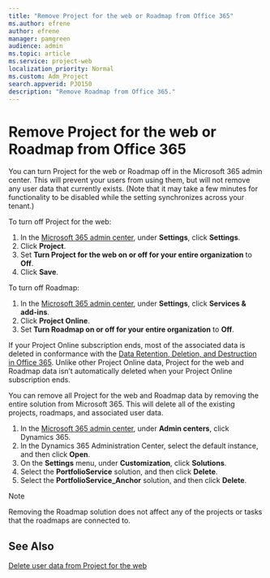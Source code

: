 ```yaml
---
title: "Remove Project for the web or Roadmap from Office 365"
ms.author: efrene
author: efrene
manager: pamgreen
audience: admin
ms.topic: article
ms.service: project-web
localization_priority: Normal
ms.custom: Adm_Project
search.appverid: PJO150
description: "Remove Roadmap from Office 365."
---
```


# Remove Project for the web or Roadmap from Office 365

You can turn Project for the web or Roadmap off in the Microsoft 365 admin center. This will prevent your users from using them, but will not remove any user data that currently exists. (Note that it may take a few minutes for functionality to be disabled while the setting synchronizes across your tenant.)

To turn off Project for the web:

1. In the [Microsoft 365 admin center](https://admin.microsoft.com), under **Settings**, click **Settings**.
2. Click **Project**.
3. Set **Turn Project for the web on or off for your entire organization** to **Off**.
4. Click **Save**.


To turn off Roadmap:

1. In the [Microsoft 365 admin center](https://admin.microsoft.com), under **Settings**, click **Services & add-ins**.
2. Click **Project Online**.
3. Set **Turn Roadmap on or off for your entire organization** to **Off**.

If your Project Online subscription ends, most of the associated data is deleted in conformance with the [Data Retention, Deletion, and Destruction in Office 365](https://docs.microsoft.com/office365/securitycompliance/office-365-data-retention-deletion-and-destruction-overview). Unlike other Project Online data, Project for the web and Roadmap data isn’t automatically deleted when your Project Online subscription ends.

You can remove all Project for the web and Roadmap data by removing the entire solution from Microsoft 365. This will delete all of the existing projects, roadmaps, and associated user data.

1. In the [Microsoft 365 admin center](https://admin.microsoft.com), under **Admin centers**, click Dynamics 365.
2. In the Dynamics 365 Administration Center, select the default instance, and then click **Open**.
3. On the **Settings** menu, under **Customization**, click **Solutions**.
4. Select the **PortfolioService** solution, and then click **Delete**.
5. Select the **PortfolioService_Anchor** solution, and then click **Delete**.

> [!NOTE]
> Removing the Roadmap solution does not affect any of the projects or tasks that the roadmaps are connected to.

## See Also

[Delete user data from Project for the web](delete-user-data-from-project-for-the-web.md)
